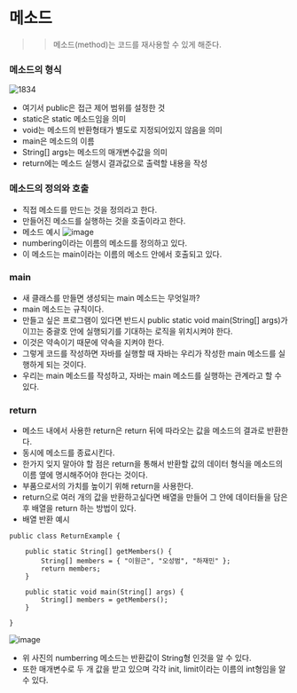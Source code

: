 # 메소드
>> 메소드(method)는 코드를 재사용할 수 있게 해준다.

### 메소드의 형식 
![1834](https://user-images.githubusercontent.com/76688104/211960433-78e7aa2d-aae4-4501-b826-d9cf44b4833c.gif)
- 여기서 public은 접근 제어 범위를 설정한 것
- static은 static 메소드임을 의미
- void는 메소드의 반환형태가 별도로 지정되어있지 않음을 의미
- main은 메소드의 이름
- String[] args는 메소드의 매개변수값을 의미
- return에는 메소드 실행시 결과값으로 출력할 내용을 작성

### 메소드의 정의와 호출
- 직접 메소드를 만드는 것을 정의라고 한다. 
- 만들어진 메소드를 실행하는 것을 호출이라고 한다.
- 메소드 예시
![image](https://user-images.githubusercontent.com/76688104/211978985-51cb2a30-8e01-4f14-97af-7c009eec5f5f.png)
- numbering이라는 이름의 메소드를 정의하고 있다. 
- 이 메소드는 main이라는 이름의 메소드 안에서 호출되고 있다.

### main
- 새 클래스를 만들면 생성되는 main 메소드는 무엇일까?
- main 메소드는 규칙이다.
- 만들고 싶은 프로그램이 있다면 반드시 public static void main(String[] args)가 이끄는 중괄호 안에 실행되기를 기대하는 로직을 위치시켜야 한다. 
- 이것은 약속이기 때문에 약속을 지켜야 한다. 
- 그렇게 코드를 작성하면 자바를 실행할 때 자바는 우리가 작성한 main 메소드를 실행하게 되는 것이다. 
- 우리는 main 메소드를 작성하고, 자바는 main 메소드를 실행하는 관계라고 할 수 있다.


### return
- 메소드 내에서 사용한 return은 return 뒤에 따라오는 값을 메소드의 결과로 반환한다. 
- 동시에 메소드를 종료시킨다. 
- 한가지 잊지 말아야 할 점은 return을 통해서 반환할 값의 데이터 형식을 메소드의 이름 옆에 명시해주어야 한다는 것이다.
- 부품으로서의 가치를 높이기 위해 return을 사용한다.
- return으로 여러 개의 값을 반환하고싶다면 배열을 만들어 그 안에 데이터들을 담은 후 배열을 return 하는 방법이 있다.
- 배열 반환 예시
```
public class ReturnExample {
 
    public static String[] getMembers() {
        String[] members = { "이원근", "오성범", "하재민" };
        return members;
    }
 
    public static void main(String[] args) {
        String[] members = getMembers();
    }
 
}
```
![image](https://user-images.githubusercontent.com/76688104/211981981-58ad89ed-5ef6-4a3d-8217-7cbc1ba81a9b.png)
- 위 사진의 numberring 메소드는 반환값이 String형 인것을 알 수 있다.
- 또한 매개변수로 두 개 값을 받고 있으며 각각 init, limit이라는 이름의 int형임을 알 수 있다.

